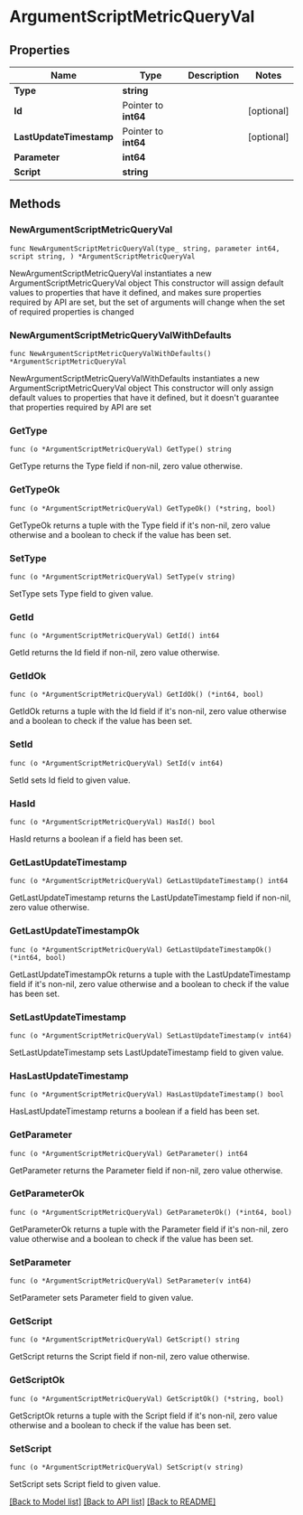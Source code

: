 # ArgumentScriptMetricQueryVal

## Properties

Name | Type | Description | Notes
------------ | ------------- | ------------- | -------------
**Type** | **string** |  | 
**Id** | Pointer to **int64** |  | [optional] 
**LastUpdateTimestamp** | Pointer to **int64** |  | [optional] 
**Parameter** | **int64** |  | 
**Script** | **string** |  | 

## Methods

### NewArgumentScriptMetricQueryVal

`func NewArgumentScriptMetricQueryVal(type_ string, parameter int64, script string, ) *ArgumentScriptMetricQueryVal`

NewArgumentScriptMetricQueryVal instantiates a new ArgumentScriptMetricQueryVal object
This constructor will assign default values to properties that have it defined,
and makes sure properties required by API are set, but the set of arguments
will change when the set of required properties is changed

### NewArgumentScriptMetricQueryValWithDefaults

`func NewArgumentScriptMetricQueryValWithDefaults() *ArgumentScriptMetricQueryVal`

NewArgumentScriptMetricQueryValWithDefaults instantiates a new ArgumentScriptMetricQueryVal object
This constructor will only assign default values to properties that have it defined,
but it doesn't guarantee that properties required by API are set

### GetType

`func (o *ArgumentScriptMetricQueryVal) GetType() string`

GetType returns the Type field if non-nil, zero value otherwise.

### GetTypeOk

`func (o *ArgumentScriptMetricQueryVal) GetTypeOk() (*string, bool)`

GetTypeOk returns a tuple with the Type field if it's non-nil, zero value otherwise
and a boolean to check if the value has been set.

### SetType

`func (o *ArgumentScriptMetricQueryVal) SetType(v string)`

SetType sets Type field to given value.


### GetId

`func (o *ArgumentScriptMetricQueryVal) GetId() int64`

GetId returns the Id field if non-nil, zero value otherwise.

### GetIdOk

`func (o *ArgumentScriptMetricQueryVal) GetIdOk() (*int64, bool)`

GetIdOk returns a tuple with the Id field if it's non-nil, zero value otherwise
and a boolean to check if the value has been set.

### SetId

`func (o *ArgumentScriptMetricQueryVal) SetId(v int64)`

SetId sets Id field to given value.

### HasId

`func (o *ArgumentScriptMetricQueryVal) HasId() bool`

HasId returns a boolean if a field has been set.

### GetLastUpdateTimestamp

`func (o *ArgumentScriptMetricQueryVal) GetLastUpdateTimestamp() int64`

GetLastUpdateTimestamp returns the LastUpdateTimestamp field if non-nil, zero value otherwise.

### GetLastUpdateTimestampOk

`func (o *ArgumentScriptMetricQueryVal) GetLastUpdateTimestampOk() (*int64, bool)`

GetLastUpdateTimestampOk returns a tuple with the LastUpdateTimestamp field if it's non-nil, zero value otherwise
and a boolean to check if the value has been set.

### SetLastUpdateTimestamp

`func (o *ArgumentScriptMetricQueryVal) SetLastUpdateTimestamp(v int64)`

SetLastUpdateTimestamp sets LastUpdateTimestamp field to given value.

### HasLastUpdateTimestamp

`func (o *ArgumentScriptMetricQueryVal) HasLastUpdateTimestamp() bool`

HasLastUpdateTimestamp returns a boolean if a field has been set.

### GetParameter

`func (o *ArgumentScriptMetricQueryVal) GetParameter() int64`

GetParameter returns the Parameter field if non-nil, zero value otherwise.

### GetParameterOk

`func (o *ArgumentScriptMetricQueryVal) GetParameterOk() (*int64, bool)`

GetParameterOk returns a tuple with the Parameter field if it's non-nil, zero value otherwise
and a boolean to check if the value has been set.

### SetParameter

`func (o *ArgumentScriptMetricQueryVal) SetParameter(v int64)`

SetParameter sets Parameter field to given value.


### GetScript

`func (o *ArgumentScriptMetricQueryVal) GetScript() string`

GetScript returns the Script field if non-nil, zero value otherwise.

### GetScriptOk

`func (o *ArgumentScriptMetricQueryVal) GetScriptOk() (*string, bool)`

GetScriptOk returns a tuple with the Script field if it's non-nil, zero value otherwise
and a boolean to check if the value has been set.

### SetScript

`func (o *ArgumentScriptMetricQueryVal) SetScript(v string)`

SetScript sets Script field to given value.



[[Back to Model list]](../README.md#documentation-for-models) [[Back to API list]](../README.md#documentation-for-api-endpoints) [[Back to README]](../README.md)


